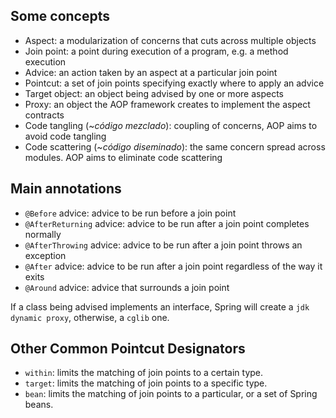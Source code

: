 ## Some concepts
- Aspect: a modularization of concerns that cuts across multiple objects
- Join point: a point during execution of a program, e.g. a method execution
- Advice: an action taken by an aspect at a particular join point
- Pointcut: a set of join points specifying exactly where to apply an advice
- Target object: an object being advised by one or more aspects
- Proxy: an object the AOP framework creates to implement the aspect contracts
- Code tangling (~_código mezclado_): coupling of concerns, AOP aims to avoid code tangling
- Code scattering (~_código diseminado_): the same concern spread across modules. AOP aims to eliminate code scattering 

## Main annotations
- `@Before` advice: advice to be run before a join point
- `@AfterReturning` advice: advice to be run after a join point completes normally
- `@AfterThrowing` advice: advice to be run after a join point throws an exception
- `@After` advice: advice to be run after a join point regardless of the way it exits
- `@Around` advice: advice that surrounds a join point


If a class being advised implements an interface, Spring will create a `jdk dynamic proxy`, otherwise, a `cglib` one. 

## Other Common Pointcut Designators
- `within`: limits the matching of join points to a certain type.
- `target`: limits the matching of join points to a specific type.
- `bean`: limits the matching of join points to a particular, or a set of Spring beans.
